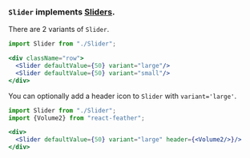 ### `Slider` implements [Sliders][1].
[1]: https://developer.apple.com/design/human-interface-guidelines/macos/selectors/sliders/

There are 2 variants of `Slider`.

```jsx
import Slider from "./Slider";

<div className="row">
  <Slider defaultValue={50} variant="large"/>
  <Slider defaultValue={50} variant="small"/>
</div>
```

You can optionally add a header icon to `Slider` with `variant='large'`.

```jsx
import Slider from "./Slider";
import {Volume2} from "react-feather";

<div>
  <Slider defaultValue={50} variant="large" header={<Volume2/>}/>
</div>
```
